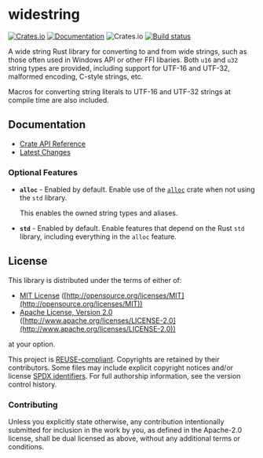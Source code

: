 # widestring
[![Crates.io](https://img.shields.io/crates/v/widestring.svg)](https://crates.io/crates/widestring/) [![Documentation](https://docs.rs/widestring/badge.svg)](https://docs.rs/widestring/) ![Crates.io](https://img.shields.io/crates/l/widestring) [![Build status](https://github.com/starkat99/widestring-rs/actions/workflows/rust.yml/badge.svg?branch=master)](https://github.com/starkat99/widestring-rs/actions/workflows/rust.yml)

A wide string Rust library for converting to and from wide strings, such as
those often used in Windows API or other FFI libaries. Both `u16` and `u32` string types are
provided, including support for UTF-16 and UTF-32, malformed encoding, C-style strings, etc.

Macros for converting string literals to UTF-16 and UTF-32 strings at compile time are also 
included.

## Documentation

- [Crate API Reference](https://docs.rs/widestring/)
- [Latest Changes](CHANGELOG.md)

### Optional Features

- **`alloc`** - Enabled by default. Enable use of the [`alloc`](https://doc.rust-lang.org/alloc/)
  crate when not using the `std` library.

  This enables the owned string types and aliases.

- **`std`** - Enabled by default. Enable features that depend on the Rust `std` library, including
  everything in the `alloc` feature.

## License

This library is distributed under the terms of either of:

* [MIT License](LICENSES/MIT.txt)
  ([http://opensource.org/licenses/MIT](http://opensource.org/licenses/MIT))
* [Apache License, Version 2.0](LICENSES/Apache-2.0.txt)
  ([http://www.apache.org/licenses/LICENSE-2.0](http://www.apache.org/licenses/LICENSE-2.0))

at your option.

This project is [REUSE-compliant](https://reuse.software/spec/). Copyrights are retained by their
contributors. Some files may include explicit copyright notices and/or license
[SPDX identifiers](https://spdx.dev/ids/). For full authorship information, see the version control
history.

### Contributing

Unless you explicitly state otherwise, any contribution intentionally submitted for inclusion in the
work by you, as defined in the Apache-2.0 license, shall be dual licensed as above, without any
additional terms or conditions.
